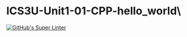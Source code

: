 # ICS3U-Unit1-01-CPP-hello_world\

[![GitHub's Super Linter](https://github.com/matthew-meech/ICS3U-Unit1-01-CPP-hello_world/workflows/GitHub's%20Super%20Linter/badge.svg)](https://github.com/matthew-meech/ICS3U-Unit1-01-CPP-hello_world/actions)
